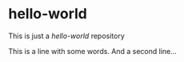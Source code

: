# hello-world
This is just a _hello-world_ repository

This is a line with some words.
And a second line...
